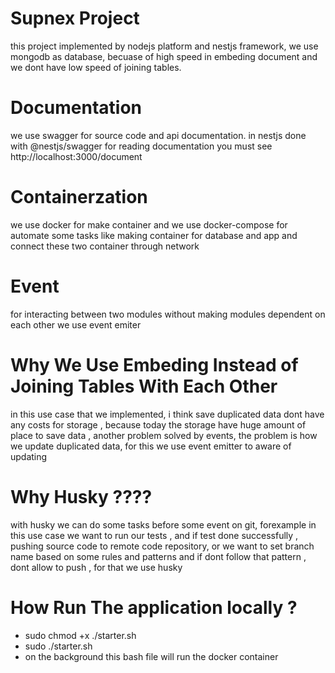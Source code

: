 # Supnex Project
this project implemented by nodejs platform and nestjs framework, we use mongodb as database, becuase of high speed in embeding document and we dont have low speed of joining tables.
# Documentation
we use swagger for source code and api documentation. in nestjs done with @nestjs/swagger
for reading documentation you must see http://localhost:3000/document
# Containerzation
we use docker for make container and we use docker-compose for automate some tasks like making container for database and app and connect these two container through network
# Event
for interacting between two modules without making modules dependent on each other we use event emiter
# Why We Use Embeding Instead of Joining Tables With Each Other
in this use case that we implemented, i think save duplicated data dont have any costs for storage , because today the storage have huge amount of place to save data , another problem solved by events, the problem is how we update duplicated data, for this we use event emitter to aware of updating
# Why Husky ????
with husky we can do some tasks before some event on git, forexample in this use case we want to run our tests , and if test done successfully , pushing source code to remote code repository, or we want to set branch name based on some rules and patterns and if dont follow that pattern , dont allow to push , for that we use husky
# How Run The application locally ?
- sudo chmod +x ./starter.sh
- sudo ./starter.sh
- on the background this bash file will run the docker container